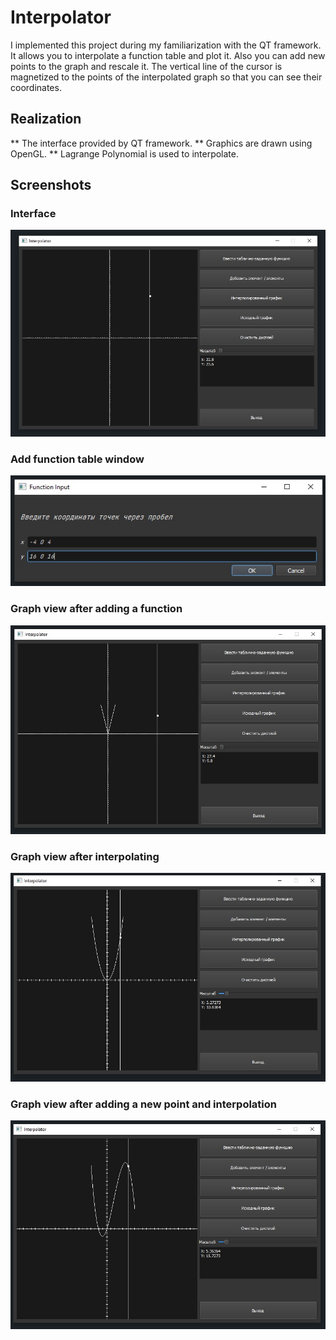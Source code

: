 # Interpolator

I implemented this project during my familiarization with the QT framework.
It allows you to interpolate a function table and plot it.
Also you can add new points to the graph and rescale it.
The vertical line of the cursor is magnetized to the points of the interpolated graph so that you can see their coordinates.

## Realization

** The interface provided by QT framework.
** Graphics are drawn using OpenGL.
** Lagrange Polynomial is used to interpolate.

## Screenshots

### Interface

![interface](screenshots/First.jpg "Program on the whole")

### Add function table window

![Add function window](screenshots/Second.jpg "Add function screen")

### Graph view after adding a function

![Linear interpolation](screenshots/Third.jpg "Linear interpolation of added function table")

### Graph view after interpolating

![Lagrange interpolation](screenshots/Fourth.jpg "Lagrange interpolation of added function table")

### Graph view after adding a new point and interpolation

![New point](screenshots/Fifth.jpg "New point")

